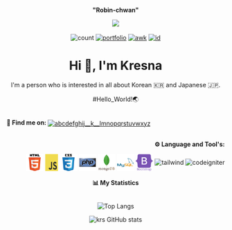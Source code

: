 <div id="header" align="center">
  <p><b>"Robin-chwan"</b></p>
  <img src="https://media2.giphy.com/media/GKnZTd6I0JhzG/giphy.gif?cid=6c09b952d9fb8a52a6c613c27afc9d9e597256dd78278cd6&rid=giphy.gif&ct=s" width="100" />

  ![count](https://komarev.com/ghpvc/?username=kresna-rev&style=for-the-badge&label=views&color=ff69b4) <a href="https://kresna-rev.github.io/" target="_blank"> [![portfolio](https://img.shields.io/badge/MY_PORTFOLIO-000?style=for-the-badge&logo=kongregate&logoColor=grey&color=ff69b4)](https://kresna-rev.github.io/) </a> [![awk](https://img.shields.io/badge/Awikwok%20Banget-000?style=for-the-badge&logo=github&logoColor=fff&color=ff69b4)](https://kresna-rev.github.io/) [![id](https://img.shields.io/badge/Indonesia-000?style=for-the-badge&logo=google-maps&logoColor=ff69b4&color=grey)](https://kresna-rev.github.io/)
    
</div>


<div id="title" align="center">
  <h1>Hi 👋, I'm Kresna</h1>
  <p>I'm a person who is interested in all about Korean 🇰🇷 and Japanese 🇯🇵.</p>
  <p>#Hello_World!🌏</p>
</div>
&nbsp;

<div id="social" align="left">
  <b>🔎 Find me on: </b>
  <a href="https://instagram.com/abcdefghij__k__lmnopqrstuvwxyz" target="blank">
    <img align="center" src="https://raw.githubusercontent.com/rahuldkjain/github-profile-readme-generator/master/src/images/icons/Social/instagram.svg" alt="abcdefghij__k__lmnopqrstuvwxyz" height="30" width="40" />
  </a>
</div>
&nbsp;

<div id="language" align="right">
  <p><b>⚙️ Language and Tool's: </b></p>
  
  <div id="img">
    <img align="center" src="https://raw.githubusercontent.com/devicons/devicon/master/icons/html5/html5-original-wordmark.svg" alt="html5" width="40" height="40" />
    <img align="center" src="https://raw.githubusercontent.com/devicons/devicon/master/icons/javascript/javascript-original.svg" alt="javascript" width="30" height="40" />
    <img align="center" src="https://raw.githubusercontent.com/devicons/devicon/master/icons/css3/css3-original-wordmark.svg" alt="css3" width="40" height="40" />
    <img align="center" src="https://raw.githubusercontent.com/devicons/devicon/master/icons/php/php-original.svg" alt="php" width="40" height="40" />
    <img align="center" src="https://raw.githubusercontent.com/devicons/devicon/master/icons/mongodb/mongodb-original-wordmark.svg" alt="mongodb" width="40" height="40"/>
    <img align="center" src="https://raw.githubusercontent.com/devicons/devicon/master/icons/mysql/mysql-original-wordmark.svg" alt="mysql" width="40" height="40" />
    <img align="center" src="https://raw.githubusercontent.com/devicons/devicon/master/icons/bootstrap/bootstrap-plain-wordmark.svg" alt="bootstrap" width="40" height="40" />
    <img align="center" src="https://www.vectorlogo.zone/logos/tailwindcss/tailwindcss-icon.svg" alt="tailwind" width="40" height="40" />
    <img align="center" src="https://cdn.worldvectorlogo.com/logos/codeigniter.svg" alt="codeigniter" width="40" height="40" />
  </div

</div>
&nbsp;

<div align="center"><b>📊 My Statistics</b></div>
&nbsp;
<div id="stats" align="center">
  
  ![Top Langs](https://github-readme-stats.vercel.app/api/top-langs/?username=kresna-rev&layout=compact&theme=radical)

  ![krs GitHub stats](https://github-readme-stats.vercel.app/api?username=kresna-rev&layout=compact&show_icons=true&theme=radical)

</div>
